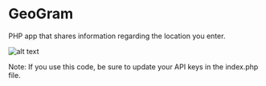 # GeoGram
PHP app that shares information regarding the location you enter. 

![alt text](https://raw.githubusercontent.com/username/projectname/branch/path/to/img.png)

Note: If you use this code, be sure to update your API keys in the index.php file. 
